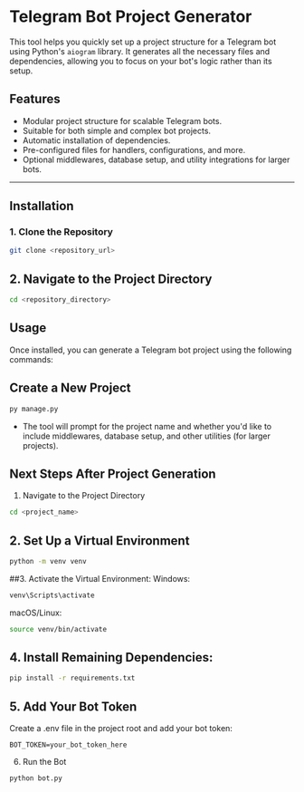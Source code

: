 # **Telegram Bot Project Generator**

This tool helps you quickly set up a project structure for a Telegram bot using Python's `aiogram` library. It generates all the necessary files and dependencies, allowing you to focus on your bot's logic rather than its setup.

## **Features**
* Modular project structure for scalable Telegram bots.
* Suitable for both simple and complex bot projects.
* Automatic installation of dependencies.
* Pre-configured files for handlers, configurations, and more.
* Optional middlewares, database setup, and utility integrations for larger bots.

---

## **Installation**

### 1. Clone the Repository
```bash
git clone <repository_url>
```
## 2. Navigate to the Project Directory
```bash
cd <repository_directory>
```


## Usage
Once installed, you can generate a Telegram bot project using the following commands:

## Create a New Project
```bash
py manage.py
```

- The tool will prompt for the project name and whether you'd like to include middlewares, database setup, and other utilities (for larger projects).



## Next Steps After Project Generation
1. Navigate to the Project Directory
```bash
cd <project_name>
```

## 2. Set Up a Virtual Environment
```bash
python -m venv venv
```

##3. Activate the Virtual Environment:
Windows:
```bash
venv\Scripts\activate
```

macOS/Linux:
```bash
source venv/bin/activate
```
## 4. Install Remaining Dependencies:
```bash
pip install -r requirements.txt
```

## 5. Add Your Bot Token
Create a .env file in the project root and add your bot token:
```plaintext
BOT_TOKEN=your_bot_token_here
```
6. Run the Bot
```bash
python bot.py
```

